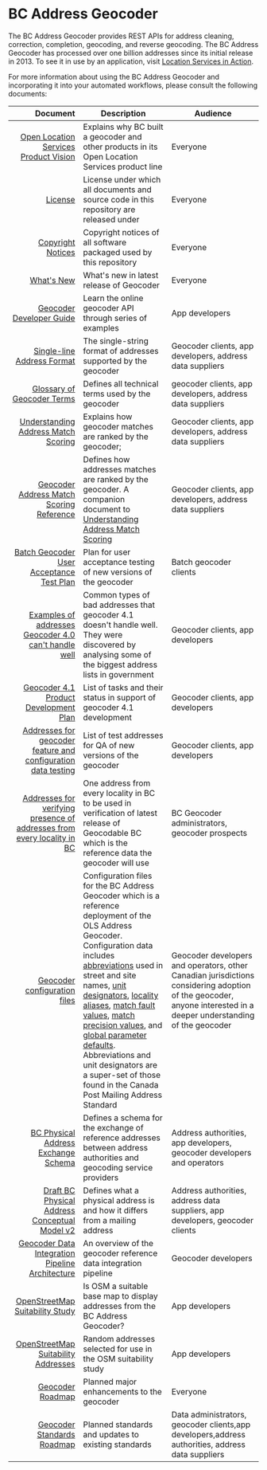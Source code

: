 # BC Address Geocoder

The BC Address Geocoder provides REST APIs for address cleaning, correction, completion, geocoding, and reverse geocoding. The BC Address Geocoder has processed over one billion addresses since its initial release in 2013. To see it in use by an application, visit [Location Services in Action](https://ols-demo.apps.gov.bc.ca/index.html).


For more information about using the BC Address Geocoder and incorporating it into your automated workflows, please consult the following documents:

Document|Description|Audience
|---:|---|---|
[Open Location Services Product Vision](https://github.com/bcgov/ols-geocoder/blob/gh-pages/product-vision.md)|Explains why BC built a geocoder and other products in its Open Location Services product line|Everyone
[License](https://github.com/bcgov/ols-geocoder/blob/gh-pages/LICENSE)|License under which all documents and source code in this repository are released under|Everyone
[Copyright Notices](https://github.com/bcgov/ols-geocoder/blob/gh-pages/notice.md)|Copyright notices of all software packaged used by this repository|Everyone
[What's New](https://github.com/bcgov/ols-geocoder/blob/gh-pages/whats-new.md)|What's new in latest release of Geocoder|Everyone
[Geocoder Developer Guide](https://github.com/bcgov/ols-geocoder/blob/gh-pages/geocoder-developer-guide.md)|Learn the online geocoder API through series of examples|App developers
[Single-line Address Format](https://github.com/bcgov/ols-geocoder/blob/gh-pages/singleLineAddressFormat.md)|The single-string format of addresses supported by the geocoder|Geocoder clients, app developers, address data suppliers
[Glossary of Geocoder Terms](https://github.com/bcgov/ols-geocoder/blob/gh-pages/glossary.md)|Defines all technical terms used by the geocoder|geocoder clients, app developers, address data suppliers|
[Understanding Address Match Scoring](https://github.com/bcgov/ols-geocoder/blob/gh-pages/understanding-match-scoring.md)|Explains how geocoder matches are ranked by the geocoder;|Geocoder clients, app developers, address data suppliers
[Geocoder Address Match Scoring Reference](https://github.com/bcgov/ols-geocoder/blob/gh-pages/faults.md)|Defines how addresses matches are ranked by the geocoder. A companion document to [Understanding Address Match Scoring](https://github.com/bcgov/ols-geocoder/blob/gh-pages/understanding-match-scoring.md)|Geocoder clients, app developers, address data suppliers
[Batch Geocoder User Acceptance Test Plan](https://github.com/bcgov/ols-geocoder/blob/gh-pages/batch-geocoder-uat.md)|Plan for user acceptance testing of new versions of the geocoder|Batch geocoder clients
[Examples of addresses Geocoder 4.0 can't handle well](https://github.com/bcgov/ols-geocoder/blob/gh-pages/rejected-addresses.md)|Common types of bad addresses that geocoder 4.1 doesn't handle well. They were discovered by analysing some of the biggest address lists in government|Geocoder clients, app developers
[Geocoder 4.1 Product Development Plan](https://github.com/bcgov/ols-geocoder/blob/gh-pages/geocoder-4.1-development-plan.md)| List of tasks and their status in support of geocoder 4.1 development|Geocoder clients, app developers
[Addresses for geocoder feature and configuration data testing](https://github.com/bcgov/ols-geocoder/blob/gh-pages/atp_addresses.csv)|List of test addresses for QA of new versions of the geocoder|Geocoder clients, app developers
[Addresses for verifying presence of addresses from every locality in BC](https://github.com/bcgov/ols-geocoder/blob/gh-pages/sites_bc.csv)|One address from every locality in BC to be used in verification of latest release of Geocodable BC which is the reference data the geocoder will use|BC Geocoder administrators, geocoder prospects  
[Geocoder configuration files](https://github.com/bcgov/ols-geocoder/tree/gh-pages/config/bc)|Configuration files for the BC Address Geocoder which is a reference deployment of the OLS Address Geocoder. Configuration data includes [abbreviations](https://github.com/bcgov/ols-geocoder/blob/gh-pages/config/bc/abbreviations.csv) used in street and site names, [unit designators](https://github.com/bcgov/ols-geocoder/blob/gh-pages/config/bc/unitDesignators.csv), [locality aliases](https://github.com/bcgov/ols-geocoder/blob/gh-pages/config/bc/localityAliases.csv), [match fault values](https://github.com/bcgov/ols-geocoder/blob/gh-pages/config/bc/matchFaultValues.csv), [match precision values](https://github.com/bcgov/ols-geocoder/blob/gh-pages/config/bc/matchPrecisionValues.csv), and [global parameter defaults](https://github.com/bcgov/ols-geocoder/blob/gh-pages/config/bc/globalDefaults.csv). Abbreviations and unit designators are a super-set of those found in the Canada Post Mailing Address Standard|Geocoder developers and operators, other Canadian jurisdictions considering adoption of the geocoder, anyone interested in a deeper understanding of the geocoder
[BC Physical Address Exchange Schema](https://github.com/bcgov/ols-geocoder/blob/gh-pages/BCAddressExchangeSchema.md)|Defines a schema for the exchange of reference addresses between address authorities and geocoding service providers|Address authorities, app developers, geocoder developers and operators
[Draft BC Physical Address Conceptual Model v2](https://github.com/bcgov/ols-geocoder/blob/gh-pages/physical-address-conceptual-model.md)|Defines what a physical address is and how it differs from a mailing address|Address authorities, address data suppliers, app developers, geocoder clients
[Geocoder Data Integration Pipeline Architecture](https://github.com/bcgov/ols-geocoder/blob/gh-pages/address-data-pipeline.md)|An overview of the geocoder reference data integration pipeline|Geocoder developers
[OpenStreetMap Suitability Study](https://github.com/bcgov/ols-geocoder/blob/gh-pages/osm-suitability.md)|Is OSM a suitable base map to display addresses from the BC Address Geocoder?|App developers
[OpenStreetMap Suitability Addresses](https://github.com/bcgov/ols-geocoder/blob/gh-pages/itn-osm-comparison.csv)|Random addresses selected for use in the OSM suitability study|App developers
[Geocoder Roadmap](https://github.com/bcgov/ols-geocoder/blob/gh-pages/roadmap.md)|Planned major enhancements to the geocoder|Everyone
[Geocoder Standards Roadmap](https://github.com/bcgov/ols-geocoder/blob/gh-pages/standards-roadmap.md)|Planned standards and updates to existing standards|Data administrators, geocoder clients,app developers,address authorities, address data suppliers
